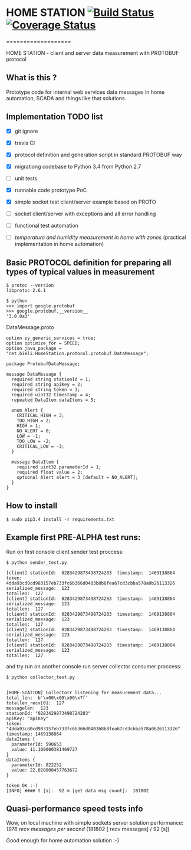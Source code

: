 # HOME STATION [![Build Status](https://travis-ci.org/bieli/home-station.png)](https://travis-ci.org/bieli/home-station) [![Coverage Status](https://coveralls.io/repos/github/bieli/home-station/badge.svg?branch=master)](https://coveralls.io/github/bieli/home-station?branch=master) #
===================

HOME STATION - client and server data measurement with PROTOBUF protocol


What is this ?
--------------
Prototype code for internal web services data messages in home automation, SCADA and things like that solutions.


Implementation TODO list
-------------
 - [x] git ignore
 - [x] travis CI
 - [x] protocol definition and generation script in standard PROTOBUF way
 - [x] migrationg codebase to Python 3.4 from Python 2.7
 - [ ] unit tests
 - [x] runnable code prototype PoC
 - [x] simple socket test client/server example based on PROTO
 - [ ] socket client/server with exceptions and all error handling
 - [ ] functional test automation
 - [ ] *temperature and humidity measurement in home with zones* (practical implementation in home automation)


Basic PROTOCOL definition for preparing all types of typical values in measurement
-------------

```
$ protoc --version
libprotoc 2.6.1

$ python
>>> import google.protobuf
>>> google.protobuf.__version__
'3.0.0a3'
```

DataMessage.proto
```
option py_generic_services = true;
option optimize_for = SPEED;
option java_package = "net.bieli.HomeStation.protocol.protobuf.DataMessage";

package ProtobufDataMessage;

message DataMessage {
  required string stationId = 1;
  required string apiKey = 2;
  required string token = 3;
  required uint32 timestamp = 4;
  repeated DataItem dataItems = 5;

  enum Alert {
    CRITICAL_HIGH = 3;
    TOO_HIGH = 2;
    HIGH = 1;
    NO_ALERT = 0;
    LOW = -1;
    TOO_LOW = -2;
    CRITICAL_LOW = -3;
  }

  message DataItem {
    required uint32 parameterId = 1;
    required float value = 2;
    optional Alert alert = 3 [default = NO_ALERT];
  }
}
```


How to install
--------------

```
$ sudo pip3.4 install -r requirements.txt 
```


Example first PRE-ALPHA test runs:
-------------------

Run on first console client sender test proccess:

```
$ python sender_test.py

[client] stationId:  0283429873498724283  timestamp:  1469138864
token:  4dda93cd0cd983157eb733fc6b366d0403b8b8fea67cd3cbba578a0b26113326
serialized_message:  123
totallen:  127
[client] stationId:  0283429873498724283  timestamp:  1469138864
serialized_message:  123
totallen:  127
[client] stationId:  0283429873498724283  timestamp:  1469138864
serialized_message:  123
totallen:  127
[client] stationId:  0283429873498724283  timestamp:  1469138864
serialized_message:  123
totallen:  127
[client] stationId:  0283429873498724283  timestamp:  1469138864
serialized_message:  123
totallen:  127
```

and try run on another console run server collector consumer proccess:

```
$ python collector_test.py


[HOME-STATION] Collectorr listening for measurement data...
total_len:  b'\x00\x00\x00\x7f'
totallen_recv[0]:  127
messagelen:  123
stationId: "0283429873498724283"
apiKey: "apiKey"
token: "4dda93cd0cd983157eb733fc6b366d0403b8b8fea67cd3cbba578a0b26113326"
timestamp: 1469138864
dataItems {
  parameterId: 590653
  value: 11.100000381469727
}
dataItems {
  parameterId: 822252
  value: 22.020000457763672
}

token OK :-)
[INFO] #### t [s]:  92 m [get data msg count]:  181802
```


Quasi-performance speed tests info
----------------------------------

Wow, on local machine with simple sockets server solution performance: *1976 recv messages per second* (181802 [ recv messages] / 92 [s])

Good enough for home automation solution :-)

